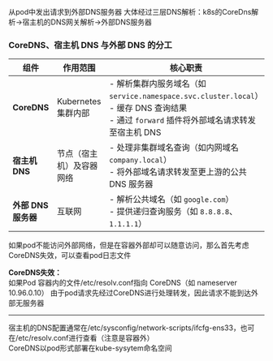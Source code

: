 从pod中发出请求到外部DNS服务器 大体经过三层DNS解析：k8s的CoreDns解析→宿主机的DNS网关解析→外部DNS服务器

### CoreDNS、宿主机 DNS 与外部 DNS 的分工

| 组件                | 作用范围                  | 核心职责                                                                 |
|---------------------|--------------------------|--------------------------------------------------------------------------|
| **CoreDNS**         | Kubernetes 集群内部       | - 解析集群内服务域名（如 `service.namespace.svc.cluster.local`）<br>- 缓存 DNS 查询结果<br>- 通过 `forward` 插件将外部域名请求转发至宿主机 DNS |
| **宿主机 DNS**      | 节点（宿主机）及容器网络  | - 处理非集群域名查询（如内网域名 `company.local`）<br>- 将外部域名请求转发至更上游的公共 DNS 服务器 |
| **外部 DNS 服务器** | 互联网                    | - 解析公共域名（如 `google.com`）<br>- 提供递归查询服务（如 `8.8.8.8`、`1.1.1.1`） |


如果pod不能访问外部网络，但是在容器外部却可以随意访问，那么首先考虑CoreDNS失效，可以查看pod日志文件    

**CoreDNS失效：**   
如果Pod 容器内的文件/etc/resolv.conf指向 CoreDNS（如 nameserver 10.96.0.10） 由于pod请求先经过CoreDNS进行处理转发，因此请求不能到达外部无服务器  

---------

宿主机的DNS配置通常在/etc/sysconfig/network-scripts/ifcfg-ens33，也可在/etc/resolv.conf进行查看（注意是容器外）  
CoreDNS以pod形式部署在kube-sysytem命名空间  
